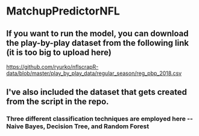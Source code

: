 # MatchupPredictorNFL

## If you want to run the model, you can download the play-by-play dataset from the following link (it is too big to upload here)
https://github.com/ryurko/nflscrapR-data/blob/master/play_by_play_data/regular_season/reg_pbp_2018.csv

## I've also included the dataset that gets created from the script in the repo.

### Three different classification techniques are employed here -- Naive Bayes, Decision Tree, and Random Forest
